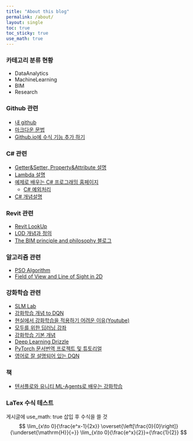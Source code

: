```yaml
---
title: "About this blog"
permalink: /about/
layout: single
toc: true
toc_sticky: true
use_math: true
---
```


### 카테고리 분류 현황
  * DataAnalytics
  * MachineLearning
  * BIM
  * Research

### Github 관련 
  * [내 github](https://github.com/mkim105/mkim105.github.io)
  * [마크다운 문법](https://devinlife.com/howto%20github%20pages/markdown-syntax/)
  * [Github.io에 수식 기능 추가 하기](https://m.blog.naver.com/PostView.nhn?blogId=prt1004dms&logNo=221525385428&proxyReferer=https:%2F%2Fwww.google.com%2F)

### C# 관련
  * [Getter&Setter, Property&Attribute 설명](https://blog.naver.com/takudaddy/221992615858/)
  * [Lambda 설명](https://blog.naver.com/takudaddy/221984513619/)
  * [예제로 배우는 C# 프로그래밍 홈페이지](http://www.csharpstudy.com/)
    * [C# 예외처리](http://www.csharpstudy.com/CSharp/CSharp-exception.aspx)
  * [C# 개념설명](https://m.blog.naver.com/PostView.nhn?blogId=oidoman&logNo=90159470319&proxyReferer=https:%2F%2Fwww.google.com%2F)

### Revit 관련 
  * [Revit LookUp](https://github.com/jeremytammik/RevitLookup/releases/tag/2020.0.0.4)
  * [LOD 개념과 정의](http://practicalbim.blogspot.com/2013/03/what-is-this-thing-called-lod.html)
  * [The BIM principle and philosophy 블로그](https://sites.google.com/site/bimprinciple/)

### 알고리즘 관련
  * [PSO Algorithm](https://blog.naver.com/ekangeun/221368253864)
  * [Field of View and Line of Sight in 2D](https://legends2k.github.io/2d-fov/design.html)

### 강화학습 관련
  * [SLM Lab](https://slm-lab.gitbook.io/slm-lab/)
  * [강화학습 개념 to DQN](https://jeinalog.tistory.com/20)
  * [현실에서 강화학습을 적용하기 어려운 이유(Youtube)](https://www.youtube.com/watch?v=A03TpsFjFfM)
  * [모두를 위한 딥러닝 강좌](http://hunkim.github.io/ml/)
  * [강화학습 기본 개념](https://teamdable.github.io/techblog/Reinforcement-Learning?fbclid=IwAR0AenFKEVK4HXh0iwZQuHG6wJm839DHLutiwmmu2WJHxNY83uWlwSaDTQI)
  * [Deep Learning Drizzle](https://deep-learning-drizzle.github.io/?fbclid=IwAR3TMs3E45rDjiRoLMYW2q49ekBupRgEP_T3IOvPxIqFboEJNXEZlSpFiYc)
  * [PyTorch 문서번역 프로젝트 및 튜토리얼](https://tutorials.pytorch.kr/)
  * [영어로 잘 설명되어 있는 DQN](https://medium.com/analytics-vidhya/building-a-powerful-dqn-in-tensorflow-2-0-explanation-tutorial-d48ea8f3177a)
  
### 책
  * [텐서플로와 유니티 ML-Agents로 배우는 강화학습](https://github.com/reinforcement-learning-kr/Unity_ML_Agents?fbclid=IwAR2L-8d94jYkvfHe8Roq3E9zpUgiXLhX8WsvNnaanoFo-rXpMtmKTBJelXw)

### LaTex 수식 테스트
게시글에 use_math: true 삽입 후 수식을 쓸 것
$$
\lim_{x\to 0}{\frac{e^x-1}{2x}}
\overset{\left[\frac{0}{0}\right]}{\underset{\mathrm{H}}{=}}
\lim_{x\to 0}{\frac{e^x}{2}}={\frac{1}{2}}
$$
